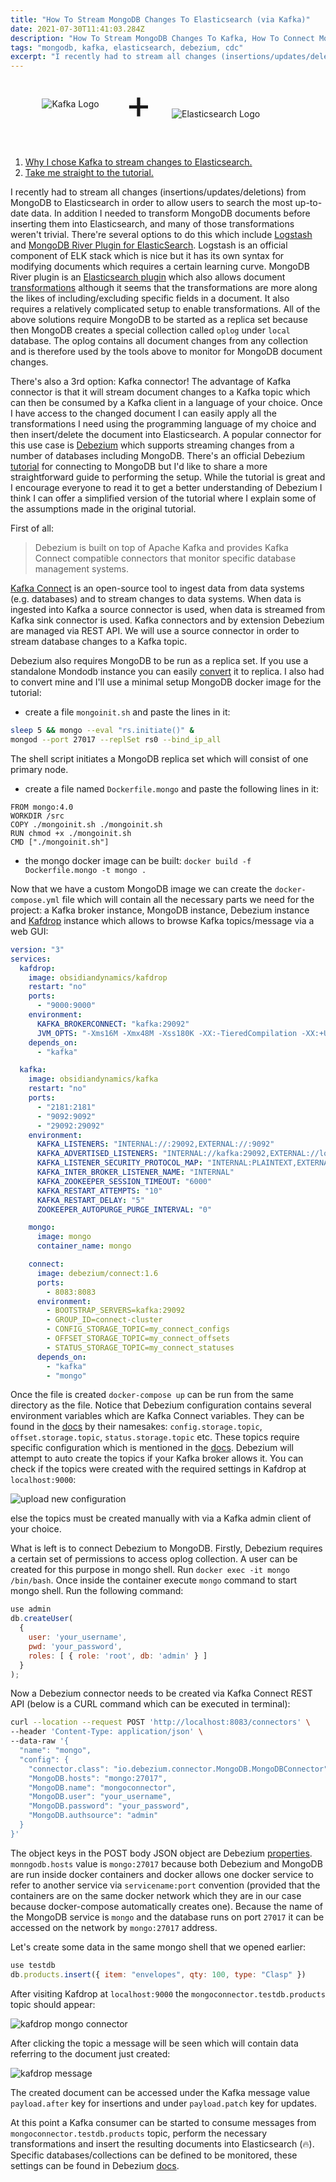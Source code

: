 ```yaml
---
title: "How To Stream MongoDB Changes To Elasticsearch (via Kafka)"
date: 2021-07-30T11:41:03.284Z
description: "How To Stream MongoDB Changes To Kafka, How To Connect MongoDB and Kafka, How To Connect MongoDB and Elasticsearch"
tags: "mongodb, kafka, elasticsearch, debezium, cdc"
excerpt: "I recently had to stream all changes (insertions/updates/deletions) from MongoDB to Elasticsearch in order to allow users to search the most up-to-date data. In addition I needed to transform MongoDB documents..."
---
```


<div style="display:flex;align-items:center;padding-left:10%;padding-right:10%;padding-bottom:32px;">
    <div style="width:30%;">
        <img src="apache_kafka_logo.svg"
            alt="Kafka Logo"
            style="margin:0;"
            />
    </div>
        <span style="font-size: 64px;padding-left:16px;padding-right:32px;">+</span>
    <div style="width:50%;padding-top:32px;">
    <img src="elasticsearch_logo.svg"
        alt="Elasticsearch Logo"
        />
    </div>
</div>

1. [Why I chose Kafka to stream changes to Elasticsearch.](#why)
2. [Take me straight to the tutorial.](#tutorial)

<a name="why"></a>I recently had to stream all changes (insertions/updates/deletions) from MongoDB to Elasticsearch in order to allow users to search the most up-to-date data. In addition I needed to transform MongoDB documents before inserting them into Elasticsearch, and many of those transformations weren't trivial. There're several options to do this which include [Logstash](https://www.elastic.co/logstash/) and [MongoDB River Plugin for ElasticSearch](https://github.com/richardwilly98/elasticsearch-river-MongoDB). Logstash is an official component of ELK stack which is nice but it has its own syntax for modifying documents which requires a certain learning curve. MongoDB River plugin is an [Elasticsearch plugin](https://www.elastic.co/guide/en/elasticsearch/reference/current/modules-plugins.html) which also allows document [transformations](https://github.com/richardwilly98/elasticsearch-river-MongoDB/wiki) although it seems that the transformations are more along the likes of including/excluding specific fields in a document. It also requires a relatively complicated setup to enable transformations. All of the above solutions require MongoDB to be started as a replica set because then MongoDB creates a special collection called `oplog` under `local` database. The oplog contains all document changes from any collection and is therefore used by the tools above to monitor for MongoDB document changes.

There's also a 3rd option: Kafka connector! The advantage of Kafka connector is that it will stream document changes to a Kafka topic which can then be consumed by a Kafka client in a language of your choice. Once I have access to the changed document I can easily apply all the transformations I need using the programming language of my choice and then insert/delete the document into Elasticsearch. A popular connector for this use case is [Debezium](https://debezium.io/) which supports streaming changes from a number of databases including MongoDB. There's an official Debezium [tutorial](https://debezium.io/documentation/reference/1.6/connectors/MongoDB.html) for connecting to MongoDB but I'd like to share a more straightforward guide to performing the setup. While the tutorial is great and I encourage everyone to read it to get a better understanding of Debezium I think I can offer a simplified version of the tutorial where I explain some of the assumptions made in the original tutorial.

<a name="tutorial"></a>First of all:

> Debezium is built on top of Apache Kafka and provides Kafka Connect compatible connectors that monitor specific database management systems.

[Kafka Connect](https://kafka.apache.org/documentation/#connect) is an open-source tool to ingest data from data systems (e.g. databases) and to stream changes to data systems. When data is ingested into Kafka a source connector is used, when data is streamed from Kafka sink connector is used. Kafka connectors and by extension Debezium are managed via REST API. We will use a source connector in order to stream database changes to a Kafka topic.

Debezium also requires MongoDB to be run as a replica set. If you use a standalone Mondodb instance you can easily [convert](https://docs.MongoDB.com/v4.0/tutorial/convert-standalone-to-replica-set/) it to replica. I also had to convert mine and I'll use a minimal setup MongoDB docker image for the tutorial:

- create a file `mongoinit.sh` and paste the lines in it:

```bash
sleep 5 && mongo --eval "rs.initiate()" &
mongod --port 27017 --replSet rs0 --bind_ip_all
```

The shell script initiates a MongoDB replica set which will consist of one primary node.

- create a file named `Dockerfile.mongo` and paste the following lines in it:

```docker
FROM mongo:4.0
WORKDIR /src
COPY ./mongoinit.sh ./mongoinit.sh
RUN chmod +x ./mongoinit.sh
CMD ["./mongoinit.sh"]
```

- the mongo docker image can be built: `docker build -f Dockerfile.mongo -t mongo .`

Now that we have a custom MongoDB image we can create the `docker-compose.yml` file which will contain all the necessary parts we need for the project: a Kafka broker instance, MongoDB instance, Debezium instance and [Kafdrop](https://github.com/obsidiandynamics/kafdrop) instance which allows to browse Kafka topics/message via a web GUI:

```yml
version: "3"
services:
  kafdrop:
    image: obsidiandynamics/kafdrop
    restart: "no"
    ports:
      - "9000:9000"
    environment:
      KAFKA_BROKERCONNECT: "kafka:29092"
      JVM_OPTS: "-Xms16M -Xmx48M -Xss180K -XX:-TieredCompilation -XX:+UseStringDeduplication -noverify"
    depends_on:
      - "kafka"

  kafka:
    image: obsidiandynamics/kafka
    restart: "no"
    ports:
      - "2181:2181"
      - "9092:9092"
      - "29092:29092"
    environment:
      KAFKA_LISTENERS: "INTERNAL://:29092,EXTERNAL://:9092"
      KAFKA_ADVERTISED_LISTENERS: "INTERNAL://kafka:29092,EXTERNAL://localhost:9092"
      KAFKA_LISTENER_SECURITY_PROTOCOL_MAP: "INTERNAL:PLAINTEXT,EXTERNAL:PLAINTEXT"
      KAFKA_INTER_BROKER_LISTENER_NAME: "INTERNAL"
      KAFKA_ZOOKEEPER_SESSION_TIMEOUT: "6000"
      KAFKA_RESTART_ATTEMPTS: "10"
      KAFKA_RESTART_DELAY: "5"
      ZOOKEEPER_AUTOPURGE_PURGE_INTERVAL: "0"

    mongo:
      image: mongo
      container_name: mongo

    connect:
      image: debezium/connect:1.6
      ports:
        - 8083:8083
      environment:
        - BOOTSTRAP_SERVERS=kafka:29092
        - GROUP_ID=connect-cluster
        - CONFIG_STORAGE_TOPIC=my_connect_configs
        - OFFSET_STORAGE_TOPIC=my_connect_offsets
        - STATUS_STORAGE_TOPIC=my_connect_statuses
      depends_on:
        - "kafka"
        - "mongo"
```

Once the file is created `docker-compose up` can be run from the same directory as the file. Notice that Debezium configuration contains several environment variables which are Kafka Connect variables. They can be found in the [docs](https://kafka.apache.org/documentation/#connect) by their namesakes: `config.storage.topic`, `offset.storage.topic`, `status.storage.topic` etc. These topics require specific configuration which is mentioned in the [docs](https://kafka.apache.org/documentation/#connect). Debezium will attempt to auto create the topics if your Kafka broker allows it. You can check if the topics were created with the required settings in Kafdrop at `localhost:9000`:

![upload new configuration](./kafdrop.png)

else the topics must be created manually with via a Kafka admin client of your choice.

What is left is to connect Debezium to MongoDB. Firstly, Debezium requires a certain set of permissions to access oplog collection. A user can be created for this purpose in mongo shell. Run `docker exec -it mongo /bin/bash`. Once inside the container execute `mongo` command to start mongo shell. Run the following command:

```js
use admin
db.createUser(
  {
    user: 'your_username',
    pwd: 'your_password',
    roles: [ { role: 'root', db: 'admin' } ]
  }
);
```

Now a Debezium connector needs to be created via Kafka Connect REST API (below is a CURL command which can be executed in terminal):

```bash
curl --location --request POST 'http://localhost:8083/connectors' \
--header 'Content-Type: application/json' \
--data-raw '{
  "name": "mongo",
  "config": {
    "connector.class": "io.debezium.connector.MongoDB.MongoDBConnector",
    "MongoDB.hosts": "mongo:27017",
    "MongoDB.name": "mongoconnector",
    "MongoDB.user": "your_username",
    "MongoDB.password": "your_password",
    "MongoDB.authsource": "admin"
  }
}'
```

The object keys in the POST body JSON object are Debezium [properties](https://debezium.io/documentation/reference/1.6/connectors/MongoDB.html#MongoDB-connector-properties). `monngodb.hosts` value is `mongo:27017` because both Debezium and MongoDB are run inside docker containers and docker allows one docker service to refer to another service via `servicename:port` convention (provided that the containers are on the same docker network which they are in our case because docker-compose automatically creates one). Because the name of the MongoDB service is `mongo` and the database runs on port `27017` it can be accessed on the network by `mongo:27017` address.

Let's create some data in the same mongo shell that we opened earlier:

```js
use testdb
db.products.insert({ item: "envelopes", qty: 100, type: "Clasp" })
```

After visiting Kafdrop at `localhost:9000` the `mongoconnector.testdb.products` topic should appear:

![kafdrop mongo connector](./kafdropmongoconnector.png)

After clicking the topic a message will be seen which will contain data referring to the document just created:

![kafdrop message](./kafdropmessage.png)

The created document can be accessed under the Kafka message value `payload.after` key for insertions and under `payload.patch` key for updates.

At this point a Kafka consumer can be started to consume messages from `mongoconnector.testdb.products` topic, perform the necessary transformations and insert the resulting documents into Elasticsearch (🔥). Specific databases/collections can be defined to be monitored, these settings can be found in Debezium [docs](https://debezium.io/documentation/reference/1.6/connectors/MongoDB.html#MongoDB-connector-properties).
